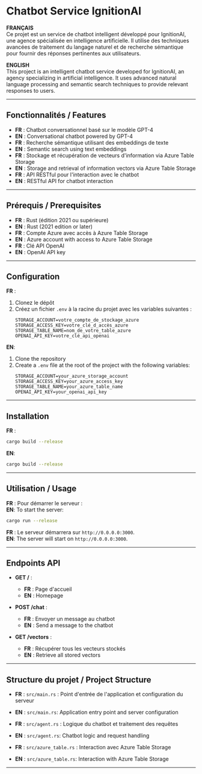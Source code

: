 # Chatbot Service IgnitionAI  

**FRANÇAIS**  
Ce projet est un service de chatbot intelligent développé pour IgnitionAI, une agence spécialisée en intelligence artificielle. Il utilise des techniques avancées de traitement du langage naturel et de recherche sémantique pour fournir des réponses pertinentes aux utilisateurs.  

**ENGLISH**  
This project is an intelligent chatbot service developed for IgnitionAI, an agency specializing in artificial intelligence. It uses advanced natural language processing and semantic search techniques to provide relevant responses to users.  

---

## Fonctionnalités / Features  

- **FR** : Chatbot conversationnel basé sur le modèle GPT-4  
- **EN** : Conversational chatbot powered by GPT-4  
- **FR** : Recherche sémantique utilisant des embeddings de texte  
- **EN** : Semantic search using text embeddings  
- **FR** : Stockage et récupération de vecteurs d'information via Azure Table Storage  
- **EN** : Storage and retrieval of information vectors via Azure Table Storage  
- **FR** : API RESTful pour l'interaction avec le chatbot  
- **EN** : RESTful API for chatbot interaction  

---

## Prérequis / Prerequisites  

- **FR** : Rust (édition 2021 ou supérieure)  
- **EN** : Rust (2021 edition or later)  
- **FR** : Compte Azure avec accès à Azure Table Storage  
- **EN** : Azure account with access to Azure Table Storage  
- **FR** : Clé API OpenAI  
- **EN** : OpenAI API key  

---

## Configuration  

**FR** :  
1. Clonez le dépôt  
2. Créez un fichier `.env` à la racine du projet avec les variables suivantes :  
   ```  
   STORAGE_ACCOUNT=votre_compte_de_stockage_azure  
   STORAGE_ACCESS_KEY=votre_clé_d_accès_azure  
   STORAGE_TABLE_NAME=nom_de_votre_table_azure  
   OPENAI_API_KEY=votre_clé_api_openai  
   ```  

**EN**:  
1. Clone the repository  
2. Create a `.env` file at the root of the project with the following variables:  
   ```  
   STORAGE_ACCOUNT=your_azure_storage_account  
   STORAGE_ACCESS_KEY=your_azure_access_key  
   STORAGE_TABLE_NAME=your_azure_table_name  
   OPENAI_API_KEY=your_openai_api_key  
   ```  

---

## Installation  

**FR** :  
```bash  
cargo build --release  
```  

**EN**:  
```bash  
cargo build --release  
```  

---

## Utilisation / Usage  

**FR** : Pour démarrer le serveur :  
**EN**: To start the server:  

```bash  
cargo run --release  
```  

**FR** : Le serveur démarrera sur `http://0.0.0.0:3000`.  
**EN**: The server will start on `http://0.0.0.0:3000`.  

---

## Endpoints API  

- **GET /** :  
  - **FR** : Page d'accueil  
  - **EN** : Homepage  

- **POST /chat** :  
  - **FR** : Envoyer un message au chatbot  
  - **EN** : Send a message to the chatbot  

- **GET /vectors** :  
  - **FR** : Récupérer tous les vecteurs stockés  
  - **EN** : Retrieve all stored vectors  

---

## Structure du projet / Project Structure  

- **FR** : `src/main.rs` : Point d'entrée de l'application et configuration du serveur  
- **EN** : `src/main.rs`: Application entry point and server configuration  

- **FR** : `src/agent.rs` : Logique du chatbot et traitement des requêtes  
- **EN** : `src/agent.rs`: Chatbot logic and request handling  

- **FR** : `src/azure_table.rs` : Interaction avec Azure Table Storage  
- **EN** : `src/azure_table.rs`: Interaction with Azure Table Storage  

---
